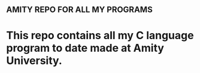 ## AMITY REPO FOR ALL MY PROGRAMS
# This repo contains all my C language program to date made at Amity University.

